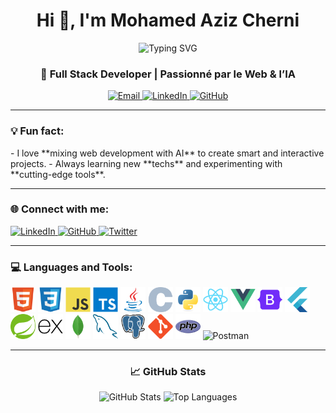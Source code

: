 <h1 align="center">Hi 👋, I'm Mohamed Aziz Cherni</h1>

<p align="center">
  <img src="https://readme-typing-svg.herokuapp.com?duration=3000&color=EBD41B&center=true&vCenter=true&lines=Full+Stack+Developer;Passionné+par+le+Web+et+l'IA" alt="Typing SVG" />
</p>

<h3 align="center">
  🚀 Full Stack Developer | Passionné par le Web & l’IA
</h3>

<p align="center">
  <a href="mailto:cherniaziz071@gmail.com">
    <img src="https://img.shields.io/badge/Email-cherniaziz071@gmail.com-red?style=flat-square&logo=gmail&logoColor=white" alt="Email">
  </a>
  <a href="https://www.linkedin.com/in/mohamed-aziz-cherni-b511b3322" target="_blank">
    <img src="https://img.shields.io/badge/LinkedIn-MohamedAziz-blue?style=flat-square&logo=linkedin&logoColor=white" alt="LinkedIn">
  </a>
  <a href="https://github.com/cherni-aziz" target="_blank">
    <img src="https://img.shields.io/badge/GitHub-CherniAziz-black?style=flat-square&logo=github&logoColor=white" alt="GitHub">
  </a>
</p>

---

<h3 align="left">💡 Fun fact:</h3>
- I love **mixing web development with AI** to create smart and interactive projects.
- Always learning new **techs** and experimenting with **cutting-edge tools**.

---

<h3 align="left">🌐 Connect with me:</h3>
<p align="left">
  <a href="https://linkedin.com/in/mohamed-aziz-cherni-b511b3322" target="_blank">
    <img src="https://cdn.jsdelivr.net/npm/simple-icons@v9/icons/linkedin.svg" alt="LinkedIn" height="30" width="30" />
  </a>
  <a href="https://github.com/cherni-aziz" target="_blank">
    <img src="https://cdn.jsdelivr.net/npm/simple-icons@v9/icons/github.svg" alt="GitHub" height="30" width="30" />
  </a>
  <a href="https://twitter.com/" target="_blank">
    <img src="https://cdn.jsdelivr.net/npm/simple-icons@v9/icons/twitter.svg" alt="Twitter" height="30" width="30" />
  </a>
</p>

---

<h3 align="left">💻 Languages and Tools:</h3>
<p align="left">
  <!-- Languages -->
  <img src="https://raw.githubusercontent.com/devicons/devicon/master/icons/html5/html5-original.svg" alt="HTML5" width="40" height="40"/>
  <img src="https://raw.githubusercontent.com/devicons/devicon/master/icons/css3/css3-original.svg" alt="CSS3" width="40" height="40"/>
  <img src="https://raw.githubusercontent.com/devicons/devicon/master/icons/javascript/javascript-original.svg" alt="JavaScript" width="40" height="40"/>
  <img src="https://raw.githubusercontent.com/devicons/devicon/master/icons/typescript/typescript-original.svg" alt="TypeScript" width="40" height="40"/>
  <img src="https://raw.githubusercontent.com/devicons/devicon/master/icons/java/java-original.svg" alt="Java" width="40" height="40"/>
  <img src="https://raw.githubusercontent.com/devicons/devicon/master/icons/c/c-original.svg" alt="C" width="40" height="40"/>
  <img src="https://raw.githubusercontent.com/devicons/devicon/master/icons/python/python-original.svg" alt="Python" width="40" height="40"/>

  <!-- Frameworks -->
  <img src="https://raw.githubusercontent.com/devicons/devicon/master/icons/react/react-original.svg" alt="React" width="40" height="40"/>
  <img src="https://raw.githubusercontent.com/devicons/devicon/master/icons/vuejs/vuejs-original.svg" alt="VueJS" width="40" height="40"/>
  <img src="https://raw.githubusercontent.com/devicons/devicon/master/icons/bootstrap/bootstrap-plain.svg" alt="Bootstrap" width="40" height="40"/>
  <img src="https://raw.githubusercontent.com/devicons/devicon/master/icons/flutter/flutter-original.svg" alt="Flutter" width="40" height="40"/>
  <img src="https://raw.githubusercontent.com/devicons/devicon/master/icons/spring/spring-original.svg" alt="Spring" width="40" height="40"/>
  <img src="https://raw.githubusercontent.com/devicons/devicon/master/icons/express/express-original.svg" alt="Express" width="40" height="40"/>

  <!-- Databases & Tools -->
  <img src="https://raw.githubusercontent.com/devicons/devicon/master/icons/mongodb/mongodb-original.svg" alt="MongoDB" width="40" height="40"/>
  <img src="https://raw.githubusercontent.com/devicons/devicon/master/icons/mysql/mysql-original.svg" alt="MySQL" width="40" height="40"/>
  <img src="https://raw.githubusercontent.com/devicons/devicon/master/icons/postgresql/postgresql-original.svg" alt="PostgreSQL" width="40" height="40"/>
  <img src="https://raw.githubusercontent.com/devicons/devicon/master/icons/git/git-original.svg" alt="Git" width="40" height="40"/>
  <img src="https://raw.githubusercontent.com/devicons/devicon/master/icons/php/php-original.svg" alt="PHP" width="40" height="40"/>
  <img src="https://www.vectorlogo.zone/logos/getpostman/getpostman-icon.svg" alt="Postman" width="40" height="40"/>
</p>

---

<h3 align="center">📈 GitHub Stats</h3>
<p align="center">
  <img src="https://github-readme-stats.vercel.app/api?username=MohamedAzizz&show_icons=true&theme=radical" alt="GitHub Stats" />
  <img src="https://github-readme-stats.vercel.app/api/top-langs/?username=MohamedAzizz&layout=compact&theme=radical" alt="Top Languages" />
</p>
